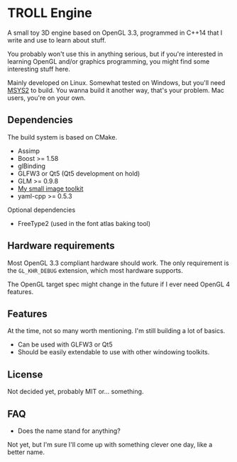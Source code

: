# TROLL Engine

A small toy 3D engine based on OpenGL 3.3, programmed in C++14 that I write and
use to learn about stuff.

You probably won't use this in anything serious, but if you're interested in
learning OpenGL and/or graphics programming, you might find some interesting
stuff here.

Mainly developed on Linux. Somewhat tested on Windows, but you'll need
[MSYS2](https://msys2.github.io/) to build. You wanna build it another way,
that's your problem. Mac users, you're on your own.

## Dependencies

The build system is based on CMake.

* Assimp
* Boost >= 1.58
* glBinding
* GLFW3 or Qt5 (Qt5 development on hold)
* GLM >= 0.9.8
* [My small image toolkit](https://github.com/robzz/image)
* yaml-cpp >= 0.5.3

Optional dependencies

* FreeType2 (used in the font atlas baking tool)

## Hardware requirements

Most OpenGL 3.3 compliant hardware should work. The only requirement is the
`GL_KHR_DEBUG` extension, which most hardware supports.

The OpenGL target spec might change in the future if I ever need OpenGL 4
features.

## Features

At the time, not so many worth mentioning. I'm still building a lot of basics.

* Can be used with GLFW3 or Qt5
* Should be easily extendable to use with other windowing toolkits.

## License

Not decided yet, probably MIT or... something.

## FAQ

* Does the name stand for anything?

Not yet, but I'm sure I'll come up with something clever one day, like a
better name.
